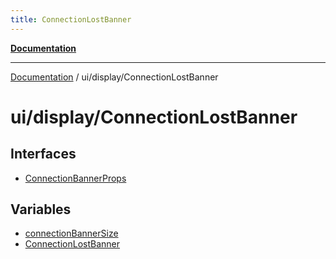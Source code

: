 ```yaml
---
title: ConnectionLostBanner
---
```


[**Documentation**](../../../index.md)

***

[Documentation](../../../index.md) / ui/display/ConnectionLostBanner

# ui/display/ConnectionLostBanner

## Interfaces

- [ConnectionBannerProps](interfaces/ConnectionBannerProps.md)

## Variables

- [connectionBannerSize](variables/connectionBannerSize.md)
- [ConnectionLostBanner](variables/ConnectionLostBanner.md)
